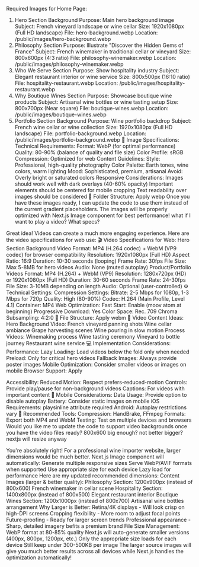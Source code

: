 Required Images for Home Page:
1. Hero Section Background
Purpose: Main hero background image
Subject: French vineyard landscape or wine cellar
Size: 1920x1080px (Full HD landscape)
File: hero-background.webp
Location: /public/images/hero-background.webp
2. Philosophy Section
Purpose: Illustrate "Discover the Hidden Gems of France"
Subject: French winemaker in traditional cellar or vineyard
Size: 800x600px (4:3 ratio)
File: philosophy-winemaker.webp
Location: /public/images/philosophy-winemaker.webp
3. Who We Serve Section
Purpose: Show hospitality industry
Subject: Elegant restaurant interior or wine service
Size: 800x500px (16:10 ratio)
File: hospitality-restaurant.webp
Location: /public/images/hospitality-restaurant.webp
4. Why Boutique Wines Section
Purpose: Showcase boutique wine products
Subject: Artisanal wine bottles or wine tasting setup
Size: 800x700px (Near square)
File: boutique-wines.webp
Location: /public/images/boutique-wines.webp
5. Portfolio Section Background
Purpose: Wine portfolio backdrop
Subject: French wine cellar or wine collection
Size: 1920x1080px (Full HD landscape)
File: portfolio-background.webp
Location: /public/images/portfolio-background.webp
🎯 Image Specifications:
Technical Requirements:
Format: WebP (for optimal performance)
Quality: 80-90% (balance of quality and file size)
Color Profile: sRGB
Compression: Optimized for web
Content Guidelines:
Style: Professional, high-quality photography
Color Palette: Earth tones, wine colors, warm lighting
Mood: Sophisticated, premium, artisanal
Avoid: Overly bright or saturated colors
Responsive Considerations:
Images should work well with dark overlays (40-60% opacity)
Important elements should be centered for mobile cropping
Text readability over images should be considered
📁 Folder Structure:
Apply
webp
Once you have these images ready, I can update the code to use them instead of the current gradient placeholders. The images will be properly optimized with Next.js Image component for best performance!
what if I want to play a video? What specs?

Great idea! Videos can create a much more engaging experience. Here are the video specifications for web use:
🎬 Video Specifications for Web:
Hero Section Background Video
Format: MP4 (H.264 codec) + WebM (VP9 codec) for browser compatibility
Resolution: 1920x1080px (Full HD)
Aspect Ratio: 16:9
Duration: 10-30 seconds (looping)
Frame Rate: 30fps
File Size: Max 5-8MB for hero videos
Audio: None (muted autoplay)
Product/Portfolio Videos
Format: MP4 (H.264) + WebM (VP9)
Resolution: 1280x720px (HD) or 1920x1080px (Full HD)
Duration: 30-60 seconds
Frame Rate: 24-30fps
File Size: 3-10MB depending on length
Audio: Optional (user-controlled)
⚙️ Technical Settings:
Compression Settings:
Bitrate: 2-5 Mbps for 1080p, 1-3 Mbps for 720p
Quality: High (80-90%)
Codec: H.264 (Main Profile, Level 4.1)
Container: MP4
Web Optimization:
Fast Start: Enable (moov atom at beginning)
Progressive Download: Yes
Color Space: Rec. 709
Chroma Subsampling: 4:2:0
📁 File Structure:
Apply
webm
🎯 Video Content Ideas:
Hero Background Video:
French vineyard panning shots
Wine cellar ambiance
Grape harvesting scenes
Wine pouring in slow motion
Process Videos:
Winemaking process
Wine tasting ceremony
Vineyard to bottle journey
Restaurant wine service
💻 Implementation Considerations:
Performance:
Lazy Loading: Load videos below the fold only when needed
Preload: Only for critical hero videos
Fallback Images: Always provide poster images
Mobile Optimization: Consider smaller videos or images on mobile
Browser Support:
Apply
>
Accessibility:
Reduced Motion: Respect prefers-reduced-motion
Controls: Provide play/pause for non-background videos
Captions: For videos with important content
📱 Mobile Considerations:
Data Usage: Provide option to disable autoplay
Battery: Consider static images on mobile
iOS Requirements: playsinline attribute required
Android: Autoplay restrictions vary
🔧 Recommended Tools:
Compression: HandBrake, FFmpeg
Formats: Export both MP4 and WebM
Testing: Test on multiple devices and browsers
Would you like me to update the code to support video backgrounds once you have the video files ready?
800x600 big enough? not better bigger? nextjs will resize anyway

You're absolutely right! For a professional wine importer website, larger dimensions would be much better. Next.js Image component will automatically:
Generate multiple responsive sizes
Serve WebP/AVIF formats when supported
Use appropriate size for each device
Lazy load for performance
Here are my updated recommended dimensions:
Content Images (larger & better quality):
Philosophy Section:
1200x900px (instead of 800x600)
French winemaker in cellar scene
Hospitality Section:
1400x800px (instead of 800x500)
Elegant restaurant interior
Boutique Wines Section:
1200x1000px (instead of 800x700)
Artisanal wine bottles arrangement
Why Larger is Better:
Retina/4K displays - Will look crisp on high-DPI screens
Cropping flexibility - More room to adjust focal points
Future-proofing - Ready for larger screen trends
Professional appearance - Sharp, detailed imagery befits a premium brand
File Size Management:
WebP format at 80-85% quality
Next.js will auto-generate smaller versions (400px, 800px, 1200px, etc.)
Only the appropriate size loads for each device
Still keep under 300-500KB per image
The larger source images will give you much better results across all devices while Next.js handles the optimization automatically!